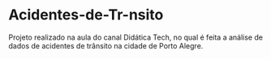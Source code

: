 # Acidentes-de-Tr-nsito
Projeto realizado na aula do canal Didática Tech, no qual é feita a análise de dados de acidentes de trânsito na cidade de Porto Alegre.
